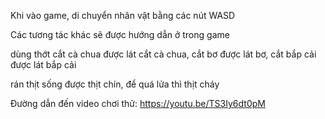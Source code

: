 Khi vào game, di chuyển nhân vật bằng các nút WASD

Các tương tác khác sẽ được hướng dẫn ở trong game

dùng thớt cắt cà chua được lát cắt cà chua, cắt bơ được lát bơ, cắt bắp cải được lát bắp cải

rán thịt sống được thịt chín, để quá lửa thì thịt cháy

Đường dẫn đến video chơi thử: https://youtu.be/TS3Iy6dt0pM

